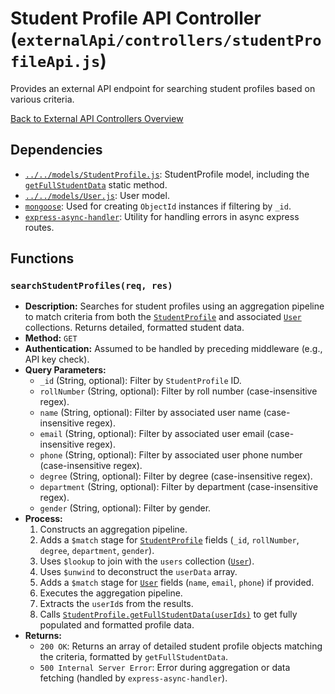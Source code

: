 # Student Profile API Controller (`externalApi/controllers/studentProfileApi.js`)

Provides an external API endpoint for searching student profiles based on various criteria.

[Back to External API Controllers Overview](README.md)

## Dependencies

- [`../../models/StudentProfile.js`](../../models/StudentProfile.md): StudentProfile model, including the [`getFullStudentData`](../../models/StudentProfile.md#getfullstudentdatauserid) static method.
- [`../../models/User.js`](../../models/User.md): User model.
- [`mongoose`](https://mongoosejs.com/): Used for creating `ObjectId` instances if filtering by `_id`.
- [`express-async-handler`](https://www.npmjs.com/package/express-async-handler): Utility for handling errors in async express routes.

## Functions

### `searchStudentProfiles(req, res)`

- **Description:** Searches for student profiles using an aggregation pipeline to match criteria from both the [`StudentProfile`](../../models/StudentProfile.md) and associated [`User`](../../models/User.md) collections. Returns detailed, formatted student data.
- **Method:** `GET`
- **Authentication:** Assumed to be handled by preceding middleware (e.g., API key check).
- **Query Parameters:**
  - `_id` (String, optional): Filter by `StudentProfile` ID.
  - `rollNumber` (String, optional): Filter by roll number (case-insensitive regex).
  - `name` (String, optional): Filter by associated user name (case-insensitive regex).
  - `email` (String, optional): Filter by associated user email (case-insensitive regex).
  - `phone` (String, optional): Filter by associated user phone number (case-insensitive regex).
  - `degree` (String, optional): Filter by degree (case-insensitive regex).
  - `department` (String, optional): Filter by department (case-insensitive regex).
  - `gender` (String, optional): Filter by gender.
- **Process:**
  1.  Constructs an aggregation pipeline.
  2.  Adds a `$match` stage for [`StudentProfile`](../../models/StudentProfile.md) fields (`_id`, `rollNumber`, `degree`, `department`, `gender`).
  3.  Uses `$lookup` to join with the `users` collection ([`User`](../../models/User.md)).
  4.  Uses `$unwind` to deconstruct the `userData` array.
  5.  Adds a `$match` stage for [`User`](../../models/User.md) fields (`name`, `email`, `phone`) if provided.
  6.  Executes the aggregation pipeline.
  7.  Extracts the `userId`s from the results.
  8.  Calls [`StudentProfile.getFullStudentData(userIds)`](../../models/StudentProfile.md#getfullstudentdatauserid) to get fully populated and formatted profile data.
- **Returns:**
  - `200 OK`: Returns an array of detailed student profile objects matching the criteria, formatted by `getFullStudentData`.
  - `500 Internal Server Error`: Error during aggregation or data fetching (handled by `express-async-handler`).
